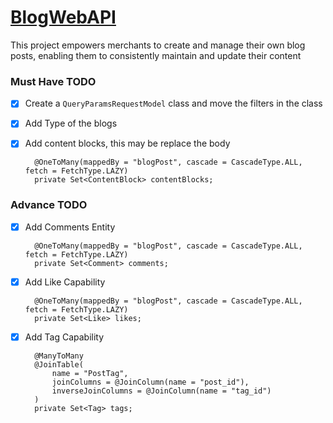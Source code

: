 # [BlogWebAPI](http://localhost:8088/swagger-ui/index.html#/)

This project empowers merchants to create and manage their own blog posts, enabling them to consistently maintain and update their content

### Must Have TODO
- [x] Create a `QueryParamsRequestModel` class and move the filters in the class
- [x] Add Type of the blogs
- [x] Add content blocks, this may be replace the body

  ```
  	@OneToMany(mappedBy = "blogPost", cascade = CascadeType.ALL, fetch = FetchType.LAZY)
  	private Set<ContentBlock> contentBlocks;
  ```

### Advance TODO
- [x] Add Comments Entity
  ```
  	@OneToMany(mappedBy = "blogPost", cascade = CascadeType.ALL, fetch = FetchType.LAZY)
  	private Set<Comment> comments;
  ```
- [x] Add Like Capability
  ```
  	@OneToMany(mappedBy = "blogPost", cascade = CascadeType.ALL, fetch = FetchType.LAZY)
  	private Set<Like> likes;
  ```
- [x] Add Tag Capability
  ```
  	@ManyToMany
  	@JoinTable(
  		name = "PostTag",
  		joinColumns = @JoinColumn(name = "post_id"),
  		inverseJoinColumns = @JoinColumn(name = "tag_id")
  	)
  	private Set<Tag> tags;
  ```

